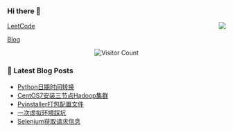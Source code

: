 ### Hi there 👋

<!--
**Onehr7/Onehr7** is a ✨ _special_ ✨ repository because its `README.md` (this file) appears on your GitHub profile.

Here are some ideas to get you started:

- 🔭 I’m currently working on ...
- 🌱 I’m currently learning ...
- 👯 I’m looking to collaborate on ...
- 🤔 I’m looking for help with ...
- 💬 Ask me about ...
- 📫 How to reach me: ...
- 😄 Pronouns: ...
- ⚡ Fun fact: ...
-->

<img align="right" src="https://github-readme-stats.vercel.app/api?username=Onehr7">

[LeetCode](https://leetcode-cn.com/u/edocteel-3/)

[Blog](http://whairui.wang/)


<p align="center"> 
  <img src="https://profile-counter.glitch.me/Onehr7/count.svg" alt="Visitor Count" />
</p>


### 📝 Latest Blog Posts
<!-- BLOG-POST-LIST:START -->
- [Python日期时间转换](https://onehr7.github.io/2021/05/14/Python%E6%97%B6%E9%97%B4%E4%B8%8E%E6%97%B6%E9%97%B4%E6%88%B3%E4%BA%92%E8%BD%AC/)
- [CentOS7安装三节点Hadoop集群](https://onehr7.github.io/2021/03/22/CentOS7%E5%AE%89%E8%A3%85%E4%B8%89%E8%8A%82%E7%82%B9Hadoop%E9%9B%86%E7%BE%A4/)
- [Pyinstaller打包配置文件](https://onehr7.github.io/2021/03/05/Pyinstaller%20%E6%89%93%E5%8C%85%E9%85%8D%E7%BD%AE%E6%96%87%E4%BB%B6%E5%A4%B9/)
- [一次虚拟环境踩坑](https://onehr7.github.io/2021/03/02/%E4%B8%80%E6%AC%A1%E8%99%9A%E6%8B%9F%E7%8E%AF%E5%A2%83%E8%B8%A9%E5%9D%91/)
- [Selenium获取请求信息](https://onehr7.github.io/2021/01/26/Selenium%E8%8E%B7%E5%8F%96%E8%AF%B7%E6%B1%82%E4%BF%A1%E6%81%AF/)
<!-- BLOG-POST-LIST:END -->
